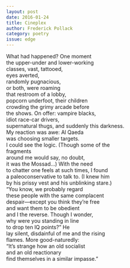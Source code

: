 ```yaml
---
layout: post 
date: 2016-01-24
title: Cineplex
author: Frederick Pollack
category: poetry
issue: edge
---
```

What had happened? One moment  
the upper-under and lower-working  
classes, vast, tattooed,  
eyes averted,  
randomly pugnacious,  
or both, were roaming  
that restroom of a lobby,  
popcorn underfoot, their children  
crowding the grimy arcade before  
the shows. On offer: vampire blacks,  
idiot race-car drivers,  
supernatural thugs, and suddenly this darkness.  
My reaction was awe: Al Qaeda  
was choosing smaller targets.  
I could see the logic. (Though some of the  
fragments  
around me would say, no doubt,  
it was the Mossad…) With the need  
to chatter one feels at such times, I found  
a paleoconservative to talk to. (I knew him  
by his prissy vest and his unblinking stare.)  
“You know, we probably regard  
these people with the same complacent  
despair—except you think they’re free  
and want them to be obedient  
and I the reverse. Though I wonder,  
why were you standing in line  
to drop ten IQ points?” He  
lay silent, disdainful of me and the rising  
flames. More good-naturedly:  
“It’s strange how an old socialist  
and an old reactionary  
find themselves in a similar impasse.”